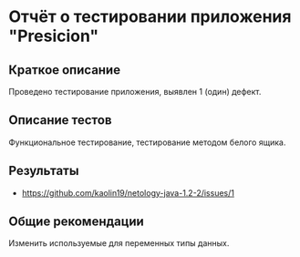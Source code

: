# Отчёт о тестировании приложения "Presicion"

## Краткое описание

Проведено тестирование приложения, выявлен 1 (один) дефект.

## Описание тестов

Функциональное тестирование, тестирование методом белого ящика.

## Результаты

* https://github.com/kaolin19/netology-java-1.2-2/issues/1

## Общие рекомендации

Изменить используемые для переменных типы данных.
